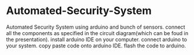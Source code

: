 # Automated-Security-System
Automated Security System using arduino and bunch of sensors.
connect all the components as specified in the circuit diagram(which can be foud in the presentation).
install arduino IDE on your computer.
connect arduino to your system.
copy paste code onto arduino IDE.
flash the code to arduino.
